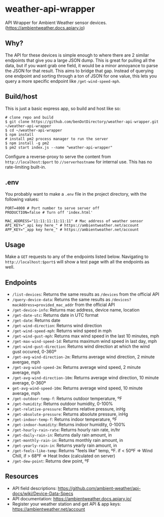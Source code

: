 # weather-api-wrapper
API Wrapper for Ambient Weather sensor devices. 
(https://ambientweather.docs.apiary.io)

## Why?
The API for these devices is simple enough to where there are 2 similar endpoints that give you a large JSON dump. This is great for pulling all the data, but if you want grab one field, it would be a minor annoyance to parse the JSON for that result. This aims to bridge that gap. Instead of querying one endpoint and sorting through a ton of JSON for one value, this lets you query a more specific endpoint like ```/get-wind-speed-mph```.

## Build/host
This is just a basic express app, so build and host like so:
```
# clone repo and build
$ git clone https://github.com/benDotDirectory/weather-api-wrapper.git ~/weather-api-wrapper
$ cd ~/weather-api-wrapper
$ npm install
# install pm2 process manager to run the server
$ npm install -g pm2
$ pm2 start index.js --name "weather-api-wrapper"
```

Configure a reverse-proxy to serve the content from ```http://localhost:$port``` to ```//serverhostname``` for internal use. This has no rate-limiting built-in.

## .env
You probably want to make a ```.env``` file in the project directory, with the following values:
```
PORT=4000 # Port number to serve server off
PRODUCTION=false # Turn off 'index.html' 

MAC_ADDRESS="11:11:11:11:11:11" # Mac address of weather sensor
API_KEY="_api key here_" # https://ambientweather.net/account
APP_KEY="_app key here_" # https://ambientweather.net/account
```

## Usage
Make a ```GET``` requests to any of the endpoints listed below. Navigating to ```http://localhost:$port$``` will show a test page with all the endpoints as well.

## Endpoints
- ```/list-devices```: Returns the same results as ```/devices``` from the official API
- ```/query-device-data```: Returns the same results as ```/devices?macAddress=provided_mac_addr``` from the official API
- ```/get-device-info```: Returns mac address, device name, location
- ```/get-date-utc```: Returns date in UTC format
- ```/get-date```: Returns date
- ```/get-wind-direction```: Returns wind direction
- ```/get-wind-speed-mph```: Returns wind speed in mph
- ```/get-wind-gust-mph```: Returns max wind speed in the last 10 minutes, mph
- ```/get-max-wind-speed-1d```: Returns maximum wind speed in last day, mph
- ```/get-wind-gust-direction```: Returns wind direction at which the wind gust occured, 0-360º
- ```/get-avg-wind-direction-2m```: Returns average wind direction, 2 minute avergae, mph
- ```/get-avg-wind-speed-2m```: Returns average wind speed, 2 minute average, mph
- ```/get-avg-wind-direction-10m```: Returns average wind direction, 10 minute average, 0-360º
- ```get-avg-wind-speed-10m```: Returns average wind speed, 10 minute average, mph
- ```/get-outdoor-temp-f```: Returns outdoor temperature, ºF
- ```/get-humidity```: Returns outdoor humidity, 0-100%
- ```/get-relative-pressure```: Returns relative pressure, inHg
- ```/get-absolute-pressure```: Returns absolute pressure, inHg
- ```/get-indoor-temp-f```: Returns indoor temperature, ºF
- ```/get-indoor-humidity```: Returns indoor humidity, 0-100%
- ```/get-hourly-rain-rate```: Returns hourly rain rate, in/hr
- ```/get-daily-rain-in```: Returns daily rain amount, in
- ```/get-monthly-rain-in```: Returns monthly rain amount, in
- ```/get-yearly-rain-in```: Returns yearly rain amount, in
- ```/get-feels-like-temp```: Returns "feels like" temp, ºF. if < 50ºF => Wind Chill, if > 68ºF => Heat Index (calculated on server)
- ```/get-dew-point```: Returns dew point, ºF

## Resources
- API field descriptions: https://github.com/ambient-weather/api-docs/wiki/Device-Data-Specs
- API documentation: https://ambientweather.docs.apiary.io/
- Register your weather station and get API & app keys:  https://ambientweather.net/account
